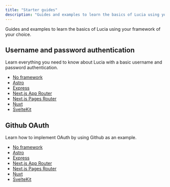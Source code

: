 ```yaml
---
title: "Starter guides"
description: "Guides and examples to learn the basics of Lucia using your framework of your choice."
---
```


Guides and examples to learn the basics of Lucia using your framework of your choice.

## Username and password authentication

Learn everything you need to know about Lucia with a basic username and password authentication.

- [No framework](/guidebook/sign-in-with-username-and-password)
- [Astro](/guidebook/sign-in-with-username-and-password/astro)
- [Express](/guidebook/sign-in-with-username-and-password/express)
- [Next.js App Router](/guidebook/sign-in-with-username-and-password/nextjs-app)
- [Next.js Pages Router](/guidebook/sign-in-with-username-and-password/nextjs-pages)
- [Nuxt](/guidebook/sign-in-with-username-and-password/nuxt)
- [SvelteKit](/guidebook/sign-in-with-username-and-password/sveltekit)

## Github OAuth

Learn how to implement OAuth by using Github as an example.

- [No framework]()
- [Astro]()
- [Express]()
- [Next.js App Router]()
- [Next.js Pages Router]()
- [Nuxt]()
- [SvelteKit]()